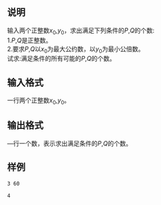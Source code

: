 <h2>说明</h2>

输入两个正整数$x_0$&#44;$y_0$，求出满足下列条件的$P$&#44;$Q$的个数:<br />
1.$P$&#44;$Q$是正整数。<br />
2.要求$P$&#44;$Q$以$x_0$为最大公约数，以$y_0$为最小公倍数。<br />
试求:满足条件的所有可能的$P$&#44;$Q$的个数。
<h2>输入格式</h2>

一行两个正整数$x_0$&#44;$y_0$。

<h2>输出格式</h2>

—行一个数，表示求出满足条件的$P$&#44;$Q$的个数。

<h2>样例</h2>
<pre><code class="language-input1">3 60</code></pre><pre><code class="language-output1">4</code></pre>
